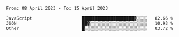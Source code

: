 <!--START_SECTION:waka-->

```text
From: 08 April 2023 - To: 15 April 2023

JavaScript                   ████████████████████▓░░░░   82.66 %
JSON                         ██▓░░░░░░░░░░░░░░░░░░░░░░   10.93 %
Other                        █░░░░░░░░░░░░░░░░░░░░░░░░   03.72 %
```

<!--END_SECTION:waka-->
